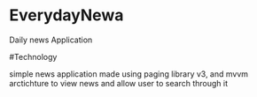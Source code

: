 # EverydayNewa
Daily news Application


#Technology

simple news application made using paging library v3, and mvvm arctichture to view news and allow user to search through it 

